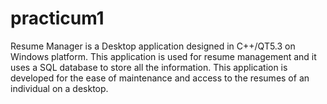 # practicum1
Resume Manager is a Desktop application designed in C++/QT5.3 on Windows platform. This application is used for resume management and it uses a SQL database to store all the information. This application is developed for the ease of maintenance and access to the resumes of an individual on a desktop.

